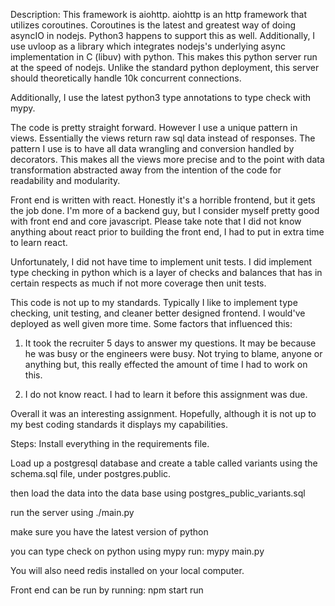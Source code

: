 Description:
This framework is aiohttp. aiohttp is an http framework that utilizes
coroutines. Coroutines is the latest and greatest way of doing asyncIO
in nodejs. Python3 happens to support this as well. Additionally, I use uvloop
as a library which integrates nodejs's underlying async implementation in C (libuv)
with python. This makes this python server run at the speed of nodejs. Unlike the standard
python deployment, this server should theoretically handle 10k concurrent connections. 

Additionally, I use the latest python3 type annotations to type check
with mypy. 

The code is pretty straight forward. However I use a unique pattern in views.
Essentially the views return raw sql data instead of responses. The pattern
I use is to have all data wrangling and conversion handled by decorators.
This makes all the views more precise and to the point with data transformation
abstracted away from the intention of the code for readability and modularity. 

Front end is written with react. Honestly it's a horrible frontend, but it gets the job
done. I'm more of a backend guy, but I consider myself pretty good with front end and core 
javascript. Please take note that I did not know anything about react prior to building the 
front end, I had to put in extra time to learn react. 

Unfortunately, I did not have time to implement unit tests.
I did implement type checking in python which is a layer of checks and balances
that has in certain respects as much if not more coverage then unit tests. 


This code is not up to my standards. Typically I like 
to implement type checking, unit testing, and cleaner better designed frontend. 
I would've deployed as well given more time. Some factors that influenced this:

1. It took the recruiter 5 days to answer my questions. It may be because he was 
busy or the engineers were busy. Not trying to blame, anyone or anything but,
this really effected the amount of time I had to work on this. 

2. I do not know react. I had to learn it before this assignment was due.

Overall it was an interesting assignment. Hopefully, although it is not up to my best coding
standards it displays my capabilities.  


Steps:
Install everything in the requirements file.

Load up a postgresql database and create a table called
variants using the schema.sql file, under postgres.public.

then load the data into the data base using postgres_public_variants.sql

run the server using ./main.py

make sure you have the latest version of python

you can type check on python using mypy
run: mypy main.py 

You will also need redis installed on your local computer.

Front end can be run by running: npm start run


